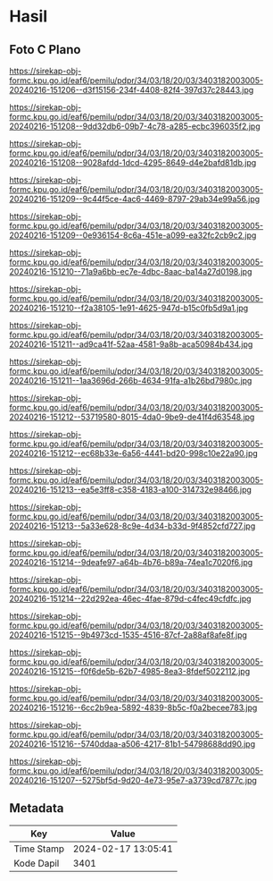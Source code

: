 # Hasil

## Foto C Plano

https://sirekap-obj-formc.kpu.go.id/eaf6/pemilu/pdpr/34/03/18/20/03/3403182003005-20240216-151206--d3f15156-234f-4408-82f4-397d37c28443.jpg

https://sirekap-obj-formc.kpu.go.id/eaf6/pemilu/pdpr/34/03/18/20/03/3403182003005-20240216-151208--9dd32db6-09b7-4c78-a285-ecbc396035f2.jpg

https://sirekap-obj-formc.kpu.go.id/eaf6/pemilu/pdpr/34/03/18/20/03/3403182003005-20240216-151208--9028afdd-1dcd-4295-8649-d4e2bafd81db.jpg

https://sirekap-obj-formc.kpu.go.id/eaf6/pemilu/pdpr/34/03/18/20/03/3403182003005-20240216-151209--9c44f5ce-4ac6-4469-8797-29ab34e99a56.jpg

https://sirekap-obj-formc.kpu.go.id/eaf6/pemilu/pdpr/34/03/18/20/03/3403182003005-20240216-151209--0e936154-8c6a-451e-a099-ea32fc2cb9c2.jpg

https://sirekap-obj-formc.kpu.go.id/eaf6/pemilu/pdpr/34/03/18/20/03/3403182003005-20240216-151210--71a9a6bb-ec7e-4dbc-8aac-ba14a27d0198.jpg

https://sirekap-obj-formc.kpu.go.id/eaf6/pemilu/pdpr/34/03/18/20/03/3403182003005-20240216-151210--f2a38105-1e91-4625-947d-b15c0fb5d9a1.jpg

https://sirekap-obj-formc.kpu.go.id/eaf6/pemilu/pdpr/34/03/18/20/03/3403182003005-20240216-151211--ad9ca41f-52aa-4581-9a8b-aca50984b434.jpg

https://sirekap-obj-formc.kpu.go.id/eaf6/pemilu/pdpr/34/03/18/20/03/3403182003005-20240216-151211--1aa3696d-266b-4634-91fa-a1b26bd7980c.jpg

https://sirekap-obj-formc.kpu.go.id/eaf6/pemilu/pdpr/34/03/18/20/03/3403182003005-20240216-151212--53719580-8015-4da0-9be9-de41f4d63548.jpg

https://sirekap-obj-formc.kpu.go.id/eaf6/pemilu/pdpr/34/03/18/20/03/3403182003005-20240216-151212--ec68b33e-6a56-4441-bd20-998c10e22a90.jpg

https://sirekap-obj-formc.kpu.go.id/eaf6/pemilu/pdpr/34/03/18/20/03/3403182003005-20240216-151213--ea5e3ff8-c358-4183-a100-314732e98466.jpg

https://sirekap-obj-formc.kpu.go.id/eaf6/pemilu/pdpr/34/03/18/20/03/3403182003005-20240216-151213--5a33e628-8c9e-4d34-b33d-9f4852cfd727.jpg

https://sirekap-obj-formc.kpu.go.id/eaf6/pemilu/pdpr/34/03/18/20/03/3403182003005-20240216-151214--9deafe97-a64b-4b76-b89a-74ea1c7020f6.jpg

https://sirekap-obj-formc.kpu.go.id/eaf6/pemilu/pdpr/34/03/18/20/03/3403182003005-20240216-151214--22d292ea-46ec-4fae-879d-c4fec49cfdfc.jpg

https://sirekap-obj-formc.kpu.go.id/eaf6/pemilu/pdpr/34/03/18/20/03/3403182003005-20240216-151215--9b4973cd-1535-4516-87cf-2a88af8afe8f.jpg

https://sirekap-obj-formc.kpu.go.id/eaf6/pemilu/pdpr/34/03/18/20/03/3403182003005-20240216-151215--f0f6de5b-62b7-4985-8ea3-8fdef5022112.jpg

https://sirekap-obj-formc.kpu.go.id/eaf6/pemilu/pdpr/34/03/18/20/03/3403182003005-20240216-151216--6cc2b9ea-5892-4839-8b5c-f0a2becee783.jpg

https://sirekap-obj-formc.kpu.go.id/eaf6/pemilu/pdpr/34/03/18/20/03/3403182003005-20240216-151216--5740ddaa-a506-4217-81b1-54798688dd90.jpg

https://sirekap-obj-formc.kpu.go.id/eaf6/pemilu/pdpr/34/03/18/20/03/3403182003005-20240216-151207--5275bf5d-9d20-4e73-95e7-a3739cd7877c.jpg


## Metadata

| Key        | Value               |
| ---------- | ------------------- |
| Time Stamp | 2024-02-17 13:05:41 |
| Kode Dapil | 3401                |




